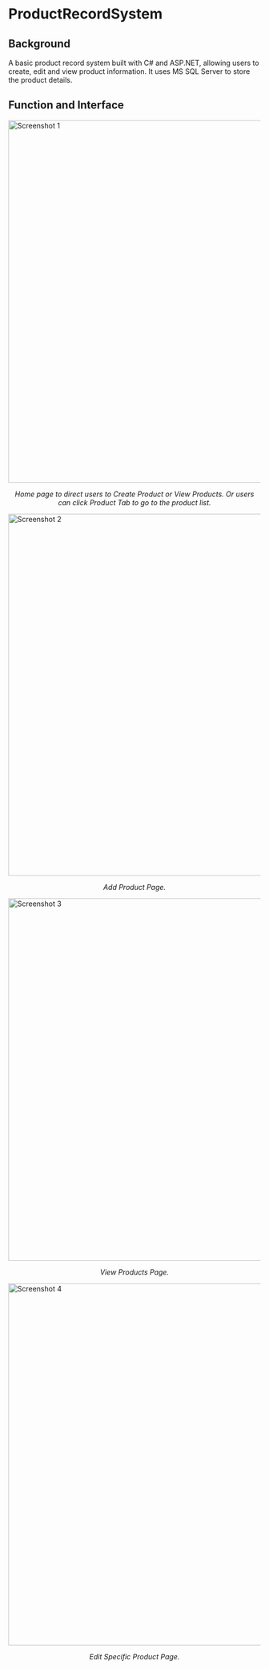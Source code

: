 # ProductRecordSystem

## Background
A basic product record system built with C# and ASP.NET, allowing users to create, edit and view product information. It uses MS SQL Server to store the product details.


## Function and Interface
<img width="722" alt="Screenshot 1" src="https://github.com/user-attachments/assets/b3873a4c-b23d-4130-b192-352615ca48e8">
<p  align="center">
    <em>Home page to direct users to Create Product or View Products. Or users can click Product Tab to go to the product list.</em>
</p>


<img width="721" alt="Screenshot 2" src="https://github.com/user-attachments/assets/8a94982d-6700-4911-8515-7ef4f6237265">
<p  align="center">
    <em>Add Product Page.</em>
</p>

<img width="722" alt="Screenshot 3" src="https://github.com/user-attachments/assets/513af009-268c-4c2c-9996-8a2afa378900">
<p  align="center">
    <em>View Products Page.</em>
</p>

<img width="721" alt="Screenshot 4" src="https://github.com/user-attachments/assets/f23e6e06-44ea-478f-ae31-847c26555e87">
<p  align="center">
    <em>Edit Specific Product Page.</em>
</p>

